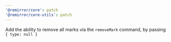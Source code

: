 ```yaml
---
'@remirror/core': patch
'@remirror/core-utils': patch
---
```


Add the ability to remove all marks via the `removeMark` command, by passing `{ type: null }`
